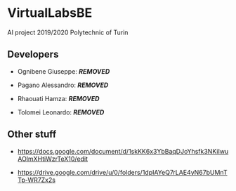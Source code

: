 # VirtualLabsBE
AI project 2019/2020 Polytechnic of Turin

## Developers

* Ognibene Giuseppe: ***REMOVED***

* Pagano Alessandro: ***REMOVED***

* Rhaouati Hamza: ***REMOVED***

* Tolomei Leonardo: ***REMOVED***



## Other stuff

* https://docs.google.com/document/d/1skKK6x3YbBaqDJoYhsfk3NKiIwuAOlmXHtiWzrTeX10/edit

* https://drive.google.com/drive/u/0/folders/1dpIAYeQ7rLAE4yN67bUMnTTp-WR7Zx2s
